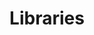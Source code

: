 ---
title: Libraries
crosslinks:
- toronto
- Archivists
- Serendipity
- keming
- AskReddit
- chromeos
---